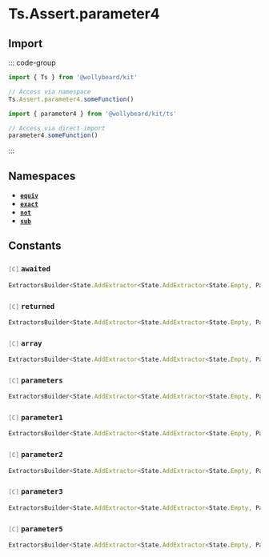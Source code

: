 # Ts.Assert.parameter4

## Import

::: code-group

```typescript [Namespace]
import { Ts } from '@wollybeard/kit'

// Access via namespace
Ts.Assert.parameter4.someFunction()
```

```typescript [Barrel]
import { parameter4 } from '@wollybeard/kit/ts'

// Access via direct import
parameter4.someFunction()
```

:::

## Namespaces

- [**`equiv`**](/api/ts/assert/parameter4/equiv)
- [**`exact`**](/api/ts/assert/parameter4/exact)
- [**`not`**](/api/ts/assert/parameter4/not)
- [**`sub`**](/api/ts/assert/parameter4/sub)

## Constants

### <span style="opacity: 0.6; font-weight: normal; font-size: 0.85em;">`[C]`</span> `awaited`

```typescript
ExtractorsBuilder<State.AddExtractor<State.AddExtractor<State.Empty, Parameter4>, Awaited$>>
```

<SourceLink href="https://github.com/jasonkuhrt/kit/blob/main/./src/utils/ts/assert/builder-generated/parameter4/$$.ts#L11" />

### <span style="opacity: 0.6; font-weight: normal; font-size: 0.85em;">`[C]`</span> `returned`

```typescript
ExtractorsBuilder<State.AddExtractor<State.AddExtractor<State.Empty, Parameter4>, Returned>>
```

<SourceLink href="https://github.com/jasonkuhrt/kit/blob/main/./src/utils/ts/assert/builder-generated/parameter4/$$.ts#L12" />

### <span style="opacity: 0.6; font-weight: normal; font-size: 0.85em;">`[C]`</span> `array`

```typescript
ExtractorsBuilder<State.AddExtractor<State.AddExtractor<State.Empty, Parameter4>, ArrayElement>>
```

<SourceLink href="https://github.com/jasonkuhrt/kit/blob/main/./src/utils/ts/assert/builder-generated/parameter4/$$.ts#L13" />

### <span style="opacity: 0.6; font-weight: normal; font-size: 0.85em;">`[C]`</span> `parameters`

```typescript
ExtractorsBuilder<State.AddExtractor<State.AddExtractor<State.Empty, Parameter4>, Parameters$>>
```

<SourceLink href="https://github.com/jasonkuhrt/kit/blob/main/./src/utils/ts/assert/builder-generated/parameter4/$$.ts#L14" />

### <span style="opacity: 0.6; font-weight: normal; font-size: 0.85em;">`[C]`</span> `parameter1`

```typescript
ExtractorsBuilder<State.AddExtractor<State.AddExtractor<State.Empty, Parameter4>, Parameter1>>
```

<SourceLink href="https://github.com/jasonkuhrt/kit/blob/main/./src/utils/ts/assert/builder-generated/parameter4/$$.ts#L15" />

### <span style="opacity: 0.6; font-weight: normal; font-size: 0.85em;">`[C]`</span> `parameter2`

```typescript
ExtractorsBuilder<State.AddExtractor<State.AddExtractor<State.Empty, Parameter4>, Parameter2>>
```

<SourceLink href="https://github.com/jasonkuhrt/kit/blob/main/./src/utils/ts/assert/builder-generated/parameter4/$$.ts#L16" />

### <span style="opacity: 0.6; font-weight: normal; font-size: 0.85em;">`[C]`</span> `parameter3`

```typescript
ExtractorsBuilder<State.AddExtractor<State.AddExtractor<State.Empty, Parameter4>, Parameter3>>
```

<SourceLink href="https://github.com/jasonkuhrt/kit/blob/main/./src/utils/ts/assert/builder-generated/parameter4/$$.ts#L17" />

### <span style="opacity: 0.6; font-weight: normal; font-size: 0.85em;">`[C]`</span> `parameter5`

```typescript
ExtractorsBuilder<State.AddExtractor<State.AddExtractor<State.Empty, Parameter4>, Parameter5>>
```

<SourceLink href="https://github.com/jasonkuhrt/kit/blob/main/./src/utils/ts/assert/builder-generated/parameter4/$$.ts#L18" />
